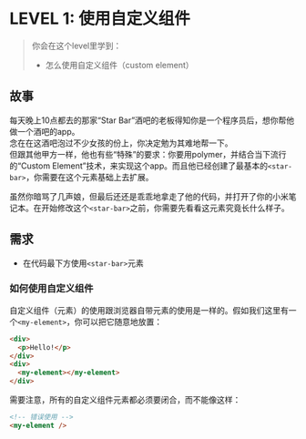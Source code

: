 # LEVEL 1: 使用自定义组件

> 你会在这个level里学到：
>
> - 怎么使用自定义组件（custom element）

## 故事
每天晚上10点都去的那家“Star Bar”酒吧的老板得知你是一个程序员后，想你帮他做一个酒吧的app。  
念在在这酒吧泡过不少女孩的份上，你决定勉为其难地帮一下。  
但跟其他甲方一样，他也有些“特殊”的要求：你要用polymer，并结合当下流行的“Custom Element”技术，来实现这个app。而且他已经创建了最基本的`<star-bar>`，你需要在这个元素基础上去扩展。

虽然你暗骂了几声娘，但最后还还是乖乖地拿走了他的代码，并打开了你的小米笔记本。在开始修改这个`<star-bar>`之前，你需要先看看这元素究竟长什么样子。

## 需求

- 在代码最下方使用`<star-bar>`元素

### 如何使用自定义组件
自定义组件（元素）的使用跟浏览器自带元素的使用是一样的。假如我们这里有一个`<my-element>`，你可以把它随意地放置：

```html
<div>
  <p>Hello!</p>
</div>
<div>
  <my-element></my-element>
</div>
```

需要注意，所有的自定义组件元素都必须要闭合，而不能像这样：

```html
<!-- 错误使用 -->
<my-element />
```
